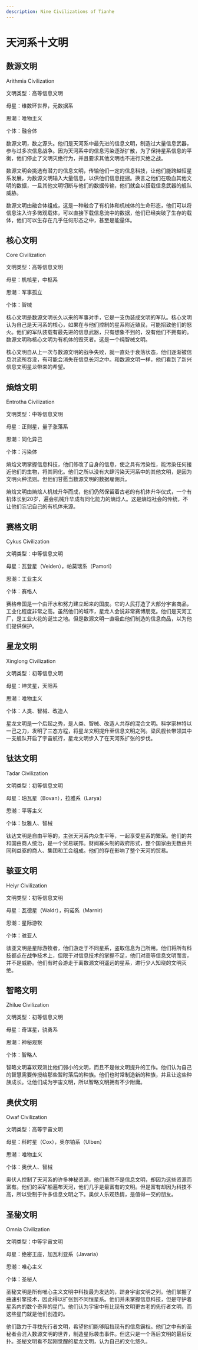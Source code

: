```yaml
---
description: Nine Civilizations of Tianhe
---
```


# 天河系十文明

## 数源文明&#x20;

Arithmia Civilization&#x20;

文明类型：高等信息文明&#x20;

母星：维数环世界，元数据系&#x20;

思潮：唯物主义&#x20;

个体：融合体

数源文明，数之源头。他们是天河系中最先进的信息文明，制造过大量信息武器，参与过多次信息战争。因为天河系中的信息污染逐渐扩散，为了保持星系信息的平衡，他们停止了文明灭绝行为，并且要求其他文明也不进行灭绝之战。

数源文明会挑选有潜力的信息文明，传输他们一定的信息科技，让他们能跨越恒星系发展，为数源文明输入大量信息，以供他们信息挖掘。换言之他们在吸血其他文明的数据，一旦其他文明切断与他们的数据传输，他们就会以搭载信息武器的舰队威胁。

数源文明由融合体组成，这是一种融合了有机体和机械体的生命形态，他们可以将信息注入许多微观载体，可以直接下载信息流中的数据，他们已经突破了生存的载体，他们可以生存在几乎任何形态之中，甚至是能量体。

## 核心文明&#x20;

Core Civilization&#x20;

文明类型：高等信息文明&#x20;

母星：机核星，中枢系&#x20;

思潮：军事孤立&#x20;

个体：智械

核心文明是数源文明长久以来的军事对手，它是一支伪装成文明的军队。核心文明认为自己是天河系的核心，如果在与他们控制的星系附近殖民，可能招致他们的怒火。他们的军队装载有最先进的信息武器，只有想象不到的，没有他们不拥有的。数源文明称核心文明为有机体的毁灭者。这是一个纯智械文明。

核心文明自从上一次与数源文明的战争失败，就一直处于衰落状态，他们逐渐被信息洪流所吞没，有可能会消失在信息长河之中。和数源文明一样，他们看到了新兴信息文明星龙带来的希望。

## 熵焓文明&#x20;

Entrotha Civilization&#x20;

文明类型：中等信息文明&#x20;

母星：正则星，量子涨落系&#x20;

思潮：同化异己&#x20;

个体：污染体

熵焓文明掌握信息科技，他们修改了自身的信息，使之具有污染性，能污染任何接近他们的生物，将其同化。他们之所以没有大肆污染天河系中的其他文明，是因为文明火种法则。但他们甘愿当数源文明的数据雇佣兵。

熵焓文明由熵焓人机械升华而成，他们仍然保留着古老的有机体升华仪式，一个有机体长到20岁，遍会机械升华成有同化能力的熵焓人。这是熵焓社会的传统，不让他们忘记自己的有机体来源。

## 赛格文明&#x20;

Cykus Civilization&#x20;

文明类型：中等信息文明&#x20;

母星：瓦登星（Veiden），帕莫瑞系（Pamori）&#x20;

思潮：工业主义&#x20;

个体：赛格人

赛格帝国是一个由汗水和努力建立起来的国度。它的人民打造了大部分宇宙商品，工业化程度非常之高。虽然他们的城市，星龙人会说非常赛博朋克。他们是天河工厂，是工业火花的诞生之地。但是数源文明一直吸血他们制造的信息商品，以为他们提供保护。

## 星龙文明&#x20;

Xinglong Civilization&#x20;

文明类型：初等信息文明&#x20;

母星：坤灵星，天阳系&#x20;

思潮：唯物主义&#x20;

个体：人类、智械、改造人

星龙文明是一个后起之秀，是人类、智械、改造人共存的混合文明。科学家林特以一己之力，发明了三态方程，将星龙文明提升至信息文明之列。梁风舰长带领其中一支舰队开启了宇宙航行，星龙文明步入了在天河系扩张的步伐。

## 钛达文明&#x20;

Tadar Civilization&#x20;

文明类型：初等信息文明&#x20;

母星：珀瓦星（Bovan），拉雅系（Larya）&#x20;

思潮：平等主义&#x20;

个体：钛雅人、智械

钛达文明是自由平等的，主张天河系内众生平等，一起享受星系的繁荣。他们的共和国由商人统治，是一个贸易联邦。财阀寡头制的政府形式，整个国家由无数由共同利益驱的商人、集团和工会组成。他们的存在影响了整个天河的贸易。

## 骇亚文明&#x20;

Heiyr Civilization&#x20;

文明类型：初等信息文明&#x20;

母星：瓦德星（Waldr），码诺系（Marnir）&#x20;

思潮：星际游牧&#x20;

个体：骇亚人

骇亚文明是星际游牧者，他们游走于不同星系，盗取信息为己所用。他们将所有科技都点在战争技术上，但限于对信息技术的掌握不足，他们对高等信息文明而言，并不是威胁。他们有时会游走于离数源文明遥远的星系，进行少人知晓的文明灭绝。

## 智略文明&#x20;

Zhilue Civilization&#x20;

文明类型：初等信息文明&#x20;

母星：奇谋星，骁勇系&#x20;

思潮：神秘观察&#x20;

个体：智略人

智略文明喜欢观测比他们弱小的文明，而且不是做文明提升的工作。他们认为自己的智慧需要传授给那些暂时落后的种族。他们也时常制造新的种族，并且让这些种族成长。让他们成为宇宙文明，所以智略文明拥有不少附庸。

## 奥伏文明&#x20;

Owaf Civilization&#x20;

文明类型：高等宇宙文明&#x20;

母星：科时星（Cox），奥尔铂系（Ulben）&#x20;

思潮：唯物主义&#x20;

个体：奥伏人、智械

奥伏人控制了天河系的许多神秘资源，他们虽然不是信息文明，却因为这些资源而富有。他们的采矿船遍布天河，他们几乎是最富有的文明。但是富有却因为科技不高，所以受制于许多信息文明之下。奥伏人乐观热情，是值得一交的朋友。

## 圣秘文明&#x20;

Omnia Civilization&#x20;

文明类型：中等宇宙文明&#x20;

母星：绝密王座，加瓦利亚系（Javaria）&#x20;

思潮：唯心主义&#x20;

个体：圣秘人

圣秘文明是所有唯心主义文明中科技最为发达的，跻身宇宙文明之列。他们掌握了曲速引擎技术，因此得以扩张到不同恒星系。他们并未掌握信息科技，但是守护着星系内的数个奇异的星门。他们认为宇宙中有比现有文明更古老的先行者文明，而这些星门就是他们创造的。

他们致力于寻找先行者文明，希望他们能够阻挡现有的信息霸权。他们之中有的圣秘者会混入数源文明的世界，制造星际袭击事件。但这只是一个落后文明的最后反扑。圣秘文明看不起刚觉醒的星龙文明，认为自己的文化悠久。
